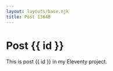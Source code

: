 ```yaml
---
layout: layouts/base.njk
title: Post 13648
---
```


# Post {{ id }}

This is post {{ id }} in my Eleventy project.
